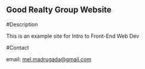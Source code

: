 Good Realty Group Website
---

#Description

This is an example site for Intro to Front-End Web Dev

#Contact

email: mel.madrugada@gmail.com
